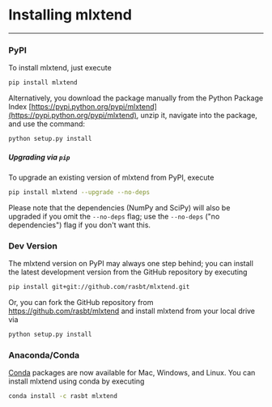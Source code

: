 # Installing mlxtend

---

### PyPI

To install mlxtend, just execute  

```bash
pip install mlxtend  
```

Alternatively, you download the package manually from the Python Package Index [https://pypi.python.org/pypi/mlxtend](https://pypi.python.org/pypi/mlxtend), unzip it, navigate into the package, and use the command:

```bash
python setup.py install
```

##### Upgrading via `pip`

To upgrade an existing version of mlxtend from PyPI, execute

```bash
pip install mlxtend --upgrade --no-deps
```

Please note that the dependencies (NumPy and SciPy) will also be upgraded if you omit the `--no-deps` flag; use the `--no-deps` ("no dependencies") flag if you don't want this.

### Dev Version

The mlxtend version on PyPI may always one step behind; you can install the latest development version from the GitHub repository by executing

```bash
pip install git+git://github.com/rasbt/mlxtend.git
```

Or, you can fork the GitHub repository from https://github.com/rasbt/mlxtend and install mlxtend from your local drive via

```bash
python setup.py install
```

### Anaconda/Conda

[Conda](https://www.continuum.io/downloads) packages are now available for Mac, Windows, and Linux. You can install mlxtend using conda by executing

```bash
conda install -c rasbt mlxtend
```
